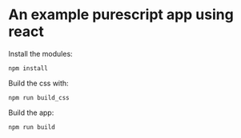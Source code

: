 An example purescript app using react
=====================================
Install the modules:

    npm install

Build the css with:

    npm run build_css

Build the app:

    npm run build
